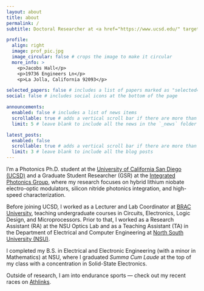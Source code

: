 ```yaml
---
layout: about
title: about
permalink: /
subtitle: Doctoral Researcher at <a href="https://www.ucsd.edu/" target="_blank">UC San Diego</a> | <a href="https://integratedphotonics.ucsd.edu/" target="_blank">Integrated Photonics Group</a>

profile:
  align: right
  image: prof_pic.jpg
  image_circular: false # crops the image to make it circular
  more_info: >
    <p>Jacobs Hall</p>
    <p>19736 Engineers Ln</p>
    <p>La Jolla, California 92093</p>

selected_papers: false # includes a list of papers marked as "selected={true}"
social: false # includes social icons at the bottom of the page

announcements:
  enabled: false # includes a list of news items
  scrollable: true # adds a vertical scroll bar if there are more than 3 news items
  limit: 5 # leave blank to include all the news in the `_news` folder

latest_posts:
  enabled: false
  scrollable: true # adds a vertical scroll bar if there are more than 3 new posts items
  limit: 3 # leave blank to include all the blog posts
---
```


I’m a Photonics Ph.D. student at the [University of California San Diego (UCSD)](https://www.ucsd.edu/) and a Graduate Student Researcher (GSR) at the [Integrated Photonics Group](https://ece.ucsd.edu/), where my research focuses on hybrid lithium niobate electro-optic modulators, silicon nitride photonics integration, and high-speed characterization.

Before joining UCSD, I worked as a Lecturer and Lab Coordinator at [BRAC University](https://www.bracu.ac.bd/), teaching undergraduate courses in Circuits, Electronics, Logic Design, and Microprocessors. Prior to that, I worked as a Research Assistant (RA) at the NSU Optics Lab and as a Teaching Assistant (TA) in the Department of Electrical and Computer Engineering at [North South University (NSU)](https://www.northsouth.edu/).

I completed my B.S. in Electrical and Electronic Engineering (with a minor in Mathematics) at NSU, where I graduated *Summa Cum Laude* at the top of my class with a concentration in Solid-State Electronics.

Outside of research, I am into endurance sports — check out my recent races on [Athlinks](https://www.athlinks.com/athletes/570046763).
